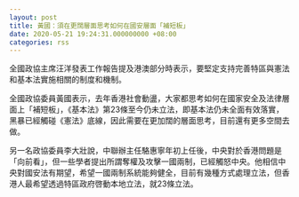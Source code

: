 ```yaml
---
layout: post
title: 黃國：須在更闊層面思考如何在國安層面「補短板」
date: 2020-05-21 19:24:31.000000000 +08:00
categories: rss
---
```


全國政協主席汪洋發表工作報告提及港澳部分時表示，要堅定支持完善特區與憲法和基本法實施相關的制度和機制。

全國政協委員黃國表示，去年香港社會動盪，大家都思考如何在國家安全及法律層面上「補短板」，《基本法》第23條至今仍未立法，即基本法仍未全面有效落實，黑暴已經觸碰《憲法》底線，因此需要在更加闊的層面思考，目前還有更多空間去做。

另一名政協委員李大壯說，中聯辦主任駱惠寧年初上任後，中央對於香港問題是「向前看」，但一些學者提出所謂奪權及攻擊一國兩制，已經觸怒中央。他相信中央對國安法有期望，希望一國兩制系統能夠健全，目前有幾種方式處理立法，但香港人最希望透過特區政府啓動本地立法，就23條立法。

